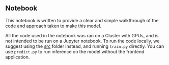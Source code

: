 ## Notebook

This notebook is written to provide a clear and simple walkthrough of the code and approach taken to make this model.

All the code used in the notebook was ran on a Cluster with GPUs, and is not intended to be run on a Jupyter notebook. To run the code locally, we suggest using the [src](../src/) folder instead, and running `train.py` directly. You can use `predict.py` to run inference on the model without the frontend application.